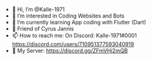 - 👋 Hi, I’m @Kalle-1971
- 👀 I’m interested in Coding Websites and Bots
- 🌱 I’m currently learning App coding with Flutter (Dart)
- 💞️ Friend of Cyrus Jannis 
- 📫 How to reach me: On Discord: Kalle-1971#0001 https://discord.com/users/710951377593040919
- 🤖 My Server: https://discord.gg/ZFmVHj2mQB
<!---
Kalle-1971/Kalle-1971 is a ✨ special ✨ repository because its `README.md` (this file) appears on your GitHub profile.
You can click the Preview link to take a look at your changes.
--->
